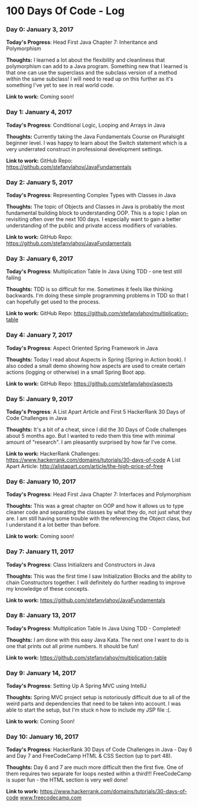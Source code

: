 # 100 Days Of Code - Log

### Day 0: January 3, 2017

**Today's Progress**: Head First Java Chapter 7: Inheritance and Polymorphism

**Thoughts:** I learned a lot about the flexibility and cleanliness that polymorphism can add to a Java program.
Something new that I learned is that one can use the superclass and the subclass version of a method within the
same subclass! I will need to read up on this further as it's something I've yet to see in real world code.

**Link to work:** Coming soon!

### Day 1: January 4, 2017

**Today's Progress**: Conditional Logic, Looping and Arrays in Java

**Thoughts:** Currently taking the Java Fundamentals Course on Pluralsight beginner level. I was happy to
learn about the Switch statement which is a very underrated construct in professional development settings.

**Link to work:** GitHub Repo: https://github.com/stefanvlahov/JavaFundamentals

### Day 2: January 5, 2017

**Today's Progress**: Representing Complex Types with Classes in Java

**Thoughts:** The topic of Objects and Classes in Java is probably the most fundamental building block to
understanding OOP. This is a topic I plan on revisiting often over the next 100 days. I especially want to
gain a better understanding of the public and private access modifiers of variables.

**Link to work:** GitHub Repo: https://github.com/stefanvlahov/JavaFundamentals

### Day 3: January 6, 2017

**Today's Progress**: Multiplication Table In Java Using TDD - one test still failing

**Thoughts:** TDD is so difficult for me. Sometimes it feels like thinking backwards. I'm doing these
simple programming problems in TDD so that I can hopefully get used to the process.

**Link to work:** GitHub Repo: https://github.com/stefanvlahov/multiplication-table

### Day 4: January 7, 2017

**Today's Progress**: Aspect Oriented Spring Framework in Java

**Thoughts:** Today I read about Aspects in Spring (Spring in Action book). I also coded a small demo showing
how aspects are used to create certain actions (logging or otherwise) in a small Spring Boot app.

**Link to work:** GitHub Repo: https://github.com/stefanvlahov/aspects

### Day 5: January 9, 2017

**Today's Progress**: A List Apart Article and First 5 HackerRank 30 Days of Code Challenges in Java

**Thoughts:** It's a bit of a cheat, since I did the 30 Days of Code challenges about 5 months ago. But
I wanted to redo them this time with minimal amount of "research". I am pleasantly surprised by how far I've come.

**Link to work:** HackerRank Challenges: https://www.hackerrank.com/domains/tutorials/30-days-of-code
A List Apart Article: http://alistapart.com/article/the-high-price-of-free

### Day 6: January 10, 2017

**Today's Progress**: Head First Java Chapter 7: Interfaces and Polymorphism

**Thoughts:** This was a great chapter on OOP and how it allows us to type cleaner code and separating
the classes by what they do, not just what they are. I am still having some trouble with the referencing
the Object class, but I understand it a lot better than before.

**Link to work:** Coming soon!

### Day 7: January 11, 2017

**Today's Progress**: Class Initializers and Constructors in Java

**Thoughts:** This was the first time I saw Initialization Blocks and the ability to chain
Constructors together. I will definitely do further reading to improve my knowledge of these concepts.

**Link to work:** https://github.com/stefanvlahov/JavaFundamentals

### Day 8: January 13, 2017

**Today's Progress**: Multiplication Table In Java Using TDD - Completed!

**Thoughts:** I am done with this easy Java Kata. The next one I want to do is one that prints out all
prime numbers. It should be fun!

**Link to work:** https://github.com/stefanvlahov/multiplication-table

### Day 9: January 14, 2017

**Today's Progress**: Setting Up A Spring MVC using IntelliJ

**Thoughts:** Spring MVC project setup is notoriously difficult due to all of the weird parts and
dependencies that need to be taken into account. I was able to start the setup, but I'm stuck n how to include
my JSP file :(.

**Link to work:** Coming Soon!

### Day 10: January 16, 2017

**Today's Progress**: HackerRank 30 Days of Code Challenges in Java - Day 6 and Day 7 and
FreeCodeCamp HTML & CSS Section (up to part 48).

**Thoughts:** Day 6 and 7 are much more difficult then the first five. One of them requires two separate for
loops nested within a third!!! FreeCodeCamp is super fun - the HTML section is very well done!

**Link to work:** https://www.hackerrank.com/domains/tutorials/30-days-of-code
www.freecodecamp.com

<!-- ### Day 0: February 30, 2017 (Example 1)
##### (delete me or comment me out)

**Today's Progress**: Fixed CSS, worked on canvas functionality for the app.

**Thoughts:** I really struggled with CSS, but, overall, I feel like I am slowly getting better at it. Canvas is still new for me, but I managed to figure out some basic functionality.

**Link to work:** [Calculator App](http://www.example.com) -->
